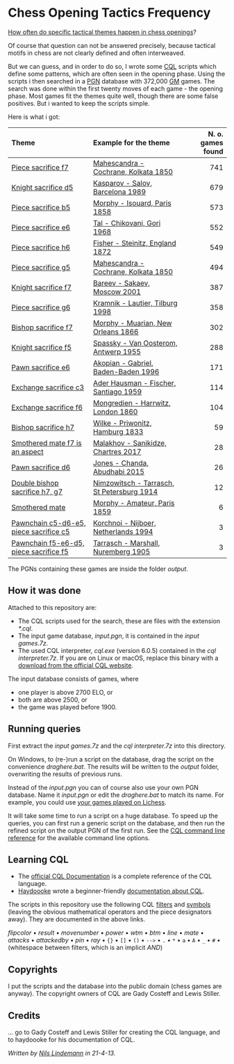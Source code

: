 # Chess Opening Tactics Frequency

[How often do specific tactical themes happen in chess openings](https://chess.stackexchange.com/questions/34683/most-common-tactic-motifs-in-the-opening-phase-of-chess)?

Of course that question can not be answered precisely, because tactical motifs in chess are not clearly defined and often interweaved.

But we can guess, and in order to do so, I wrote some [CQL](http://gadycosteff.com/cql/) scripts which define some patterns, which are often seen in the opening phase. Using the scripts i then searched in a [PGN](https://en.wikipedia.org/wiki/Portable_Game_Notation) database with 372,000 [GM](https://en.wikipedia.org/wiki/Grandmaster_(chess)) games. The search was done within the first twenty moves of each game - the opening phase. Most games fit the themes quite well, though there are some false positives. But i wanted to keep the scripts simple.

Here is what i got:

Theme|Example for the theme|N. o. games found
:---|:---|---:
[Piece sacrifice f7](https://github.com/nilslindemann/Chess_Opening_Tactics_Frequency/blob/master/piece%20sac%20f7.cql) | [Mahescandra - Cochrane, Kolkata 1850](https://lichess.org/dj70pPyz#37) | 741
[Knight sacrifice d5](https://github.com/nilslindemann/Chess_Opening_Tactics_Frequency/blob/master/knight%20sac%20d5.cql) | [Kasparov - Salov, Barcelona 1989](https://lichess.org/Op4VDhtF#22) | 679
[Piece sacrifice b5](https://github.com/nilslindemann/Chess_Opening_Tactics_Frequency/blob/master/piece%20sac%20b5.cql) | [Morphy - Isouard, Paris 1858](https://lichess.org/sayPmXB3#18) | 573
[Piece sacrifice e6](https://github.com/nilslindemann/Chess_Opening_Tactics_Frequency/blob/master/piecesac%20e6.cql) | [Tal - Chikovani, Gori 1968](https://lichess.org/78Qe3YyJ#36) | 552
[Piece sacrifice h6](https://github.com/nilslindemann/Chess_Opening_Tactics_Frequency/blob/master/piecesac%20h6.cql) | [Fisher - Steinitz, England 1872](https://lichess.org/TNWsLQEg/black#29) | 549
[Piece sacrifice g5](https://github.com/nilslindemann/Chess_Opening_Tactics_Frequency/blob/master/piece%20sac%20g5.cql) | [Mahescandra - Cochrane, Kolkata 1850](https://lichess.org/FijXBBEv/black#17) | 494
[Knight sacrifice f7](https://github.com/nilslindemann/Chess_Opening_Tactics_Frequency/blob/master/knight%20sac%20f7.cql) | [Bareev - Sakaev, Moscow 2001](https://lichess.org/5HRQvPuA#36) | 387
[Piece sacrifice g6](https://github.com/nilslindemann/Chess_Opening_Tactics_Frequency/blob/master/piecesac%20g6.cql) | [Kramnik - Lautier, Tilburg 1998](https://lichess.org/jye9gBoi#36) | 358
[Bishop sacrifice f7](https://github.com/nilslindemann/Chess_Opening_Tactics_Frequency/blob/master/bishop%20sac%20f7.cql) | [Morphy - Muarian, New Orleans 1866](https://lichess.org/BaqxSr7Y#12) | 302
[Knight sacrifice f5](https://github.com/nilslindemann/Chess_Opening_Tactics_Frequency/blob/master/knight%20sac%20f5.cql) | [Spassky - Van Oosterom, Antwerp 1955](https://lichess.org/K6w16ky4#32) | 288
[Pawn sacrifice e6](https://github.com/nilslindemann/Chess_Opening_Tactics_Frequency/blob/master/pawnsac%20e6.cql) | [Akopian - Gabriel, Baden-Baden 1996](https://lichess.org/FIkLhcnq#10) | 171
[Exchange sacrifice c3](https://github.com/nilslindemann/Chess_Opening_Tactics_Frequency/blob/master/exchange%20sac%20c3.cql) | [Ader Hausman - Fischer, Santiago 1959](https://lichess.org/ANM0U9CM/black#35) | 114
[Exchange sacrifice f6](https://github.com/nilslindemann/Chess_Opening_Tactics_Frequency/blob/master/exchange%20sac%20f6.cql) | [Mongredien - Harrwitz, London 1860](https://lichess.org/l9tHh8Ns/black#39) | 104
[Bishop sacrifice h7](https://github.com/nilslindemann/Chess_Opening_Tactics_Frequency/blob/master/bishop%20sac%20h7.cql) | [Wilke - Priwonitz, Hamburg 1833](https://lichess.org/RkHwTFp8/black#17) | 59
[Smothered mate f7 is an aspect](https://github.com/nilslindemann/Chess_Opening_Tactics_Frequency/blob/master/smothered%20mate%20f7%20is%20an%20aspect.cql) | [Malakhov - Sanikidze, Chartres 2017](https://lichess.org/KkFEs213#44) | 28
[Pawn sacrifice d6](https://github.com/nilslindemann/Chess_Opening_Tactics_Frequency/blob/master/pawnsac%20d6.cql) | [Jones - Chanda, Abudhabi 2015](https://lichess.org/fjst8n6z#32) | 26
[Double bishop sacrifice h7, g7](https://github.com/nilslindemann/Chess_Opening_Tactics_Frequency/blob/master/double%20bishop%20sac%20h7%2C%20g7.cql) | [Nimzowitsch - Tarrasch, St Petersburg 1914](https://lichess.org/EoNu3agm/black#37)| 12
[Smothered mate](https://github.com/nilslindemann/Chess_Opening_Tactics_Frequency/blob/master/smothered%20mate.cql) | [Morphy - Amateur, Paris 1859](https://lichess.org/5gL58B5R#38) | 6
[Pawnchain c5-d6-e5, piece sacrifice c5](https://github.com/nilslindemann/Chess_Opening_Tactics_Frequency/blob/master/pawnchain%20c5-d6-e5%2C%20piece%20sac%20c5.cql) | [Korchnoi - Nijboer, Netherlands 1994](https://lichess.org/gKjAjD7h#34) | 3
[Pawnchain f5-e6-d5, piece sacrifice f5](https://github.com/nilslindemann/Chess_Opening_Tactics_Frequency/blob/master/pawnchain%20f5-e6-d5%2C%20piece%20sac%20f5.cql) | [Tarrasch - Marshall, Nuremberg 1905](https://lichess.org/bFSy3CQQ#36) | 3

The PGNs containing these games are inside the folder *output*.

## How it was done

Attached to this repository are:

* The CQL scripts used for the search, these are files with the extension _*.cql_.
* The input game database, _input.pgn_, it is contained in the *input games.7z*.
* The used CQL interpreter, _cql.exe_ (version 6.0.5) contained in the *cql interpreter.7z*. If you are on Linux or macOS, replace this binary with a [download from the official CQL website](http://gadycosteff.com/cql/download.html).

The input database consists of games, where

* one player is above 2700 ELO, or
* both are above 2500, or
* the game was played before 1900.

## Running queries

First extract the _input games.7z_ and the _cql interpreter.7z_ into this directory.

On Windows, to (re-)run a script on the database, drag the script on the convenience _draghere.bat_. The results will be written to the _output_ folder, overwriting the results of previous runs.

Instead of the _input.pgn_ you can of course also use your own PGN database. Name it *input.pgn* or edit the _draghere.bat_ to match its name. For example, you could use [your games played on Lichess](https://lichess.org/api#operation/apiGamesUser).

It will take some time to run a script on a huge database. To speed up the queries, you can first run a generic script on the database, and then run the refined script on the output PGN of the first run. See the [CQL command line reference](http://gadycosteff.com/cql/options.html) for the available command line options.

## Learning CQL

* The [official CQL Documentation](http://gadycosteff.com/cql/) is a complete reference of the CQL language.
* [Haydoooke](https://github.com/haydoooke) wrote a beginner-friendly [documentation about CQL](https://haydoooke.github.io/Scidpp/cqltut.html).

The scripts in this repository use the following CQL [filters](http://gadycosteff.com/cql/filtertable.html) and [symbols](http://gadycosteff.com/cql/symbolindex.html) (leaving the obvious mathematical operators and the piece designators away). They are documented in the above links.

_flipcolor_ • _result_ • _movenumber_ • _power_ • _wtm_ • _btm_ • _line_ • _mate_ • _attacks_ • _attackedby_ • _pin_ • _ray_ • `{}` • `[]` • `()` • `-->` • `.` • `*` • `a` • `A` • `_` • `#` • (whitespace between filters, which is an implicit _AND_)

## Copyrights

I put the scripts and the database into the public domain (chess games are anyway). The copyright owners of CQL are Gady Costeff and Lewis Stiller.

## Credits

... go to Gady Costeff and Lewis Stiller for creating the CQL language, and to haydoooke for his documentation of CQL.

_Written by [Nils Lindemann](https://github.com/nilslindemann) in 21-4-13._
